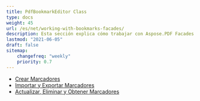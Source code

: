 ```yaml
---
title: PdfBookmarkEditor Class
type: docs
weight: 45
url: /es/net/working-with-bookmarks-facades/
description: Esta sección explica cómo trabajar con Aspose.PDF Facades usando la clase PdfBookmarEditor.
lastmod: "2021-06-05"
draft: false
sitemap:
    changefreq: "weekly"
    priority: 0.7
---
```


- [Crear Marcadores](/pdf/es/net/create-bookmarks/)
- [Importar y Exportar Marcadores](/pdf/es/net/import-and-export-bookmarks/)
- [Actualizar, Eliminar y Obtener Marcadores](/pdf/es/net/update-delete-and-get-bookmarks/)